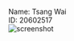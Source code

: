 Name: Tsang Wai  
ID: 20602517  
![screenshot](https://github.com/wtsangab2021/comp3111-lab1/screenshot.png)